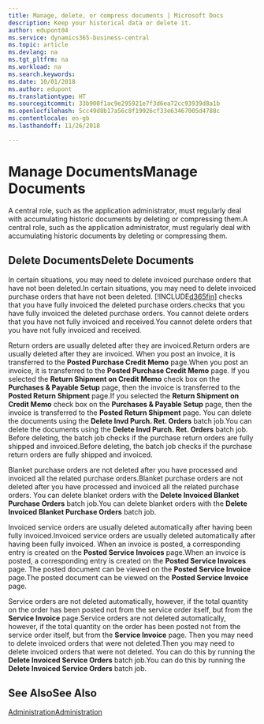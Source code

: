 ```yaml
---
title: Manage, delete, or compress documents | Microsoft Docs
description: Keep your historical data or delete it.
author: edupont04
ms.service: dynamics365-business-central
ms.topic: article
ms.devlang: na
ms.tgt_pltfrm: na
ms.workload: na
ms.search.keywords: 
ms.date: 10/01/2018
ms.author: edupont
ms.translationtype: HT
ms.sourcegitcommit: 33b900f1ac9e295921e7f3d6ea72cc93939d8a1b
ms.openlocfilehash: 5cc49d8b17a56c8f19926cf33e63467005d4788c
ms.contentlocale: en-gb
ms.lasthandoff: 11/26/2018

---
```

# <a name="manage-documents"></a><span data-ttu-id="20d26-103">Manage Documents</span><span class="sxs-lookup"><span data-stu-id="20d26-103">Manage Documents</span></span>
<span data-ttu-id="20d26-104">A central role, such as the application administrator, must regularly deal with accumulating historic documents by deleting or compressing them.</span><span class="sxs-lookup"><span data-stu-id="20d26-104">A central role, such as the application administrator, must regularly deal with accumulating historic documents by deleting or compressing them.</span></span>  

## <a name="delete-documents"></a><span data-ttu-id="20d26-105">Delete Documents</span><span class="sxs-lookup"><span data-stu-id="20d26-105">Delete Documents</span></span>
<span data-ttu-id="20d26-106">In certain situations, you may need to delete invoiced purchase orders that have not been deleted.</span><span class="sxs-lookup"><span data-stu-id="20d26-106">In certain situations, you may need to delete invoiced purchase orders that have not been deleted.</span></span> [!INCLUDE[d365fin](includes/d365fin_md.md)] <span data-ttu-id="20d26-107">checks that you have fully invoiced the deleted purchase orders.</span><span class="sxs-lookup"><span data-stu-id="20d26-107">checks that you have fully invoiced the deleted purchase orders.</span></span> <span data-ttu-id="20d26-108">You cannot delete orders that you have not fully invoiced and received.</span><span class="sxs-lookup"><span data-stu-id="20d26-108">You cannot delete orders that you have not fully invoiced and received.</span></span>  

<span data-ttu-id="20d26-109">Return orders are usually deleted after they are invoiced.</span><span class="sxs-lookup"><span data-stu-id="20d26-109">Return orders are usually deleted after they are invoiced.</span></span> <span data-ttu-id="20d26-110">When you post an invoice, it is transferred to the **Posted Purchase Credit Memo** page.</span><span class="sxs-lookup"><span data-stu-id="20d26-110">When you post an invoice, it is transferred to the **Posted Purchase Credit Memo** page.</span></span> <span data-ttu-id="20d26-111">If you selected the **Return Shipment on Credit Memo** check box on the **Purchases & Payable Setup** page, then the invoice is transferred to the **Posted Return Shipment** page.</span><span class="sxs-lookup"><span data-stu-id="20d26-111">If you selected the **Return Shipment on Credit Memo** check box on the **Purchases & Payable Setup** page, then the invoice is transferred to the **Posted Return Shipment** page.</span></span> <span data-ttu-id="20d26-112">You can delete the documents using the **Delete Invd Purch. Ret. Orders** batch job.</span><span class="sxs-lookup"><span data-stu-id="20d26-112">You can delete the documents using the **Delete Invd Purch. Ret. Orders** batch job.</span></span> <span data-ttu-id="20d26-113">Before deleting, the batch job checks if the purchase return orders are fully shipped and invoiced.</span><span class="sxs-lookup"><span data-stu-id="20d26-113">Before deleting, the batch job checks if the purchase return orders are fully shipped and invoiced.</span></span>  

<span data-ttu-id="20d26-114">Blanket purchase orders are not deleted after you have processed and invoiced all the related purchase orders.</span><span class="sxs-lookup"><span data-stu-id="20d26-114">Blanket purchase orders are not deleted after you have processed and invoiced all the related purchase orders.</span></span> <span data-ttu-id="20d26-115">You can delete blanket orders with the **Delete Invoiced Blanket Purchase Orders** batch job.</span><span class="sxs-lookup"><span data-stu-id="20d26-115">You can delete blanket orders with the **Delete Invoiced Blanket Purchase Orders** batch job.</span></span>  

<span data-ttu-id="20d26-116">Invoiced service orders are usually deleted automatically after having been fully invoiced.</span><span class="sxs-lookup"><span data-stu-id="20d26-116">Invoiced service orders are usually deleted automatically after having been fully invoiced.</span></span> <span data-ttu-id="20d26-117">When an invoice is posted, a corresponding entry is created on the **Posted Service Invoices** page.</span><span class="sxs-lookup"><span data-stu-id="20d26-117">When an invoice is posted, a corresponding entry is created on the **Posted Service Invoices** page.</span></span> <span data-ttu-id="20d26-118">The posted document can be viewed on the **Posted Service Invoice** page.</span><span class="sxs-lookup"><span data-stu-id="20d26-118">The posted document can be viewed on the **Posted Service Invoice** page.</span></span>  

<span data-ttu-id="20d26-119">Service orders are not deleted automatically, however, if the total quantity on the order has been posted not from the service order itself, but from the **Service Invoice** page.</span><span class="sxs-lookup"><span data-stu-id="20d26-119">Service orders are not deleted automatically, however, if the total quantity on the order has been posted not from the service order itself, but from the **Service Invoice** page.</span></span> <span data-ttu-id="20d26-120">Then you may need to delete invoiced orders that were not deleted.</span><span class="sxs-lookup"><span data-stu-id="20d26-120">Then you may need to delete invoiced orders that were not deleted.</span></span> <span data-ttu-id="20d26-121">You can do this by running the **Delete Invoiced Service Orders** batch job.</span><span class="sxs-lookup"><span data-stu-id="20d26-121">You can do this by running the **Delete Invoiced Service Orders** batch job.</span></span>  

## <a name="see-also"></a><span data-ttu-id="20d26-122">See Also</span><span class="sxs-lookup"><span data-stu-id="20d26-122">See Also</span></span>  
[<span data-ttu-id="20d26-123">Administration</span><span class="sxs-lookup"><span data-stu-id="20d26-123">Administration</span></span>](admin-setup-and-administration.md)  


